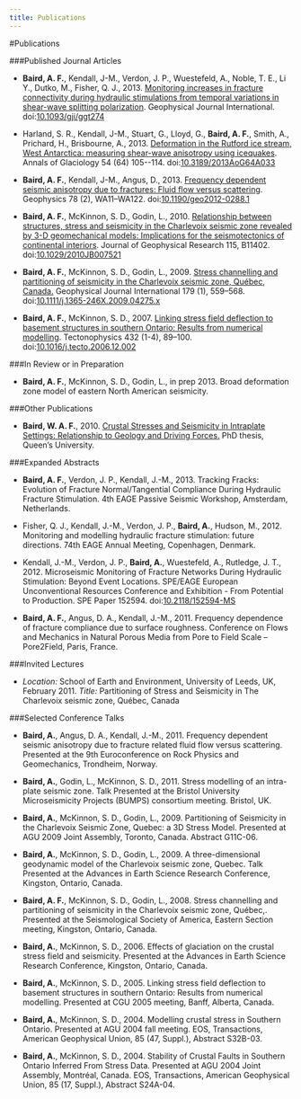 ```yaml
--- 
title: Publications
---
```


#Publications

###Published Journal Articles
-   **Baird, A. F.**, Kendall, J-M., Verdon, J. P., Wuestefeld, A., Noble, T. E., Li Y., Dutko, M., Fisher, Q. J., 2013.
    [Monitoring increases in fracture connectivity during hydraulic stimulations from temporal variations in shear-wave splitting polarization](/publications/baird2013a). Geophysical
    Journal International.
    doi:[10.1093/gji/ggt274](http://dx.doi.org/10.1093/gji/ggt274)

-   Harland, S. R., Kendall, J-M., Stuart, G., Lloyd, G., **Baird, A. F.**, 
    Smith, A., Prichard, H., Brisbourne, A., 2013. [Deformation in the Rutford ice stream, West Antarctica: measuring shear-wave anisotropy using icequakes](/publications/harland2013). Annals of Glaciology 54 (64) 
    105--114.
    doi:[10.3189/2013AoG64A033](http://dx.doi.org/10.3189/2013AoG64A033)

-   **Baird, A. F.**, Kendall, J-M., Angus, D., 2013.
    [Frequency dependent seismic anisotropy due to fractures: Fluid flow
    versus scattering](/publications/baird2013). Geophysics 78 (2), WA11–WA122.
    doi:[10.1190/geo2012-0288.1](http://dx.doi.org/10.1190/geo2012-0288.1)

-   **Baird, A. F.**, McKinnon, S. D., Godin, L., 2010. [Relationship
    between structures, stress and seismicity in the Charlevoix seismic
    zone revealed by 3-D geomechanical models: Implications for the
    seismotectonics of continental interiors](/publications/baird2010). Journal of Geophysical
    Research 115, B11402.
    doi:[10.1029/2010JB007521](http://dx.doi.org/10.1029/2010JB007521)

-   **Baird, A. F.**, McKinnon, S. D., Godin, L., 2009. [Stress
    channelling and partitioning of seismicity in the Charlevoix seismic
    zone, Québec, Canada.](/publications/baird2009) Geophysical Journal International 179 (1),
    559–568.    
    doi:[10.1111/j.1365-246X.2009.04275.x](http://dx.doi.org/10.1111/j.1365-246X.2009.04275.x)

-   **Baird, A. F.**, McKinnon, S. D., 2007. [Linking stress field
    deflection to basement structures in southern Ontario: Results from
    numerical modelling](/publications/baird2007). Tectonophysics 432 (1-4), 89–100.
    doi:[10.1016/j.tecto.2006.12.002](http://dx.doi.org/10.1016/j.tecto.2006.12.002)
    
###In Review or in Preparation

-   **Baird, A. F.**, McKinnon, S. D., Godin, L., in prep 2013. Broad
    deformation zone model of eastern North American seismicity.
    
###Other Publications

-   **Baird, W. A. F.**, 2010. [Crustal Stresses and Seismicity in Intraplate Settings: Relationship to Geology and Driving Forces.](/publications/baird_phd) PhD thesis, Queen’s University.
    
###Expanded Abstracts

-   **Baird, A. F.**, Verdon, J. P., Kendall, J.-M., 2013. Tracking Fracks: 
    Evolution of Fracture Normal/Tangential Compliance During Hydraulic 
    Fracture Stimulation. 4th EAGE Passive Seismic Workshop, Amsterdam, Netherlands.    

-   Fisher, Q. J., Kendall, J.-M., Verdon, J. P., **Baird, A.**, Hudson,
    M., 2012. Monitoring and modelling hydraulic fracture stimulation:
    future directions. 74th EAGE Annual Meeting, Copenhagen, Denmark.

-   Kendall, J.-M., Verdon, J. P., **Baird, A.**, Wuestefeld, A.,
    Rutledge, J. T., 2012. Microseismic Monitoring of Fracture Networks
    During Hydraulic Stimulation: Beyond Event Locations. SPE/EAGE
    European Unconventional Resources Conference and Exhibition - From
    Potential to Production. SPE Paper 152594.
    doi:[10.2118/152594-MS](http://dx.doi.org/10.2118/152594-MS) 

-   **Baird, A. F.**, Angus, D. A., Kendall, J.-M., 2011. Frequency
    dependence of fracture compliance due to surface roughness.
    Conference on Flows and Mechanics in Natural Porous Media from Pore
    to Field Scale – Pore2Field, Paris, France.

###Invited Lectures

-   *Location:* School of Earth and Environment, University of Leeds,
    UK, February 2011. *Title:* Partitioning of Stress and Seismicity in
    The Charlevoix seismic zone, Québec, Canada

###Selected Conference Talks

-   **Baird, A.**, Angus, D. A., Kendall, J.-M., 2011. Frequency
    dependent seismic anisotropy due to fracture related fluid flow
    versus scattering. Presented at the 9th Euroconference on Rock
    Physics and Geomechanics, Trondheim, Norway.

-   **Baird, A.**, Godin, L., McKinnon, S. D., 2011. Stress modelling of
    an intra-plate seismic zone. Talk Presented at the Bristol
    University Microseismicity Projects (BUMPS) consortium meeting.
    Bristol, UK.

-   **Baird, A.**, McKinnon, S. D., Godin, L., 2009. Partitioning of
    Seismicity in the Charlevoix Seismic Zone, Quebec: a 3D Stress
    Model. Presented at AGU 2009 Joint Assembly, Toronto, Canada.
    Abstract G11C-06.

-   **Baird, A.**, McKinnon, S. D., Godin, L., 2009. A three-dimensional
    geodynamic model of the Charlevoix seismic zone, Quebec. Talk
    Presented at the Advances in Earth Science Research Conference,
    Kingston, Ontario, Canada.

-   **Baird, A. F.**, McKinnon, S. D., Godin, L., 2008. Stress
    channelling and partitioning of seismicity in the Charlevoix seismic
    zone, Québec,. Presented at the Seismological Society of America,
    Eastern Section meeting, Kingston, Ontario, Canada.

-   **Baird, A.**, McKinnon, S. D., 2006. Effects of glaciation on the
    crustal stress field and seismicity. Presented at the Advances in
    Earth Science Research Conference, Kingston, Ontario, Canada.

-   **Baird, A.**, McKinnon, S. D., 2005. Linking stress field
    deflection to basement structures in southern Ontario: Results from
    numerical modelling. Presented at CGU 2005 meeting, Banff, Alberta,
    Canada.

-   **Baird, A.**, McKinnon, S. D., 2004. Modelling crustal stress in
    Southern Ontario. Presented at AGU 2004 fall meeting. EOS,
    Transactions, American Geophysical Union, 85 (47, Suppl.), Abstract
    S32B-03.

-   **Baird, A.**, McKinnon, S. D., 2004. Stability of Crustal Faults in
    Southern Ontario Inferred From Stress Data. Presented at AGU 2004
    Joint Assembly, Montréal, Canada. EOS, Transactions, American
    Geophysical Union, 85 (17, Suppl.), Abstract S24A-04.
